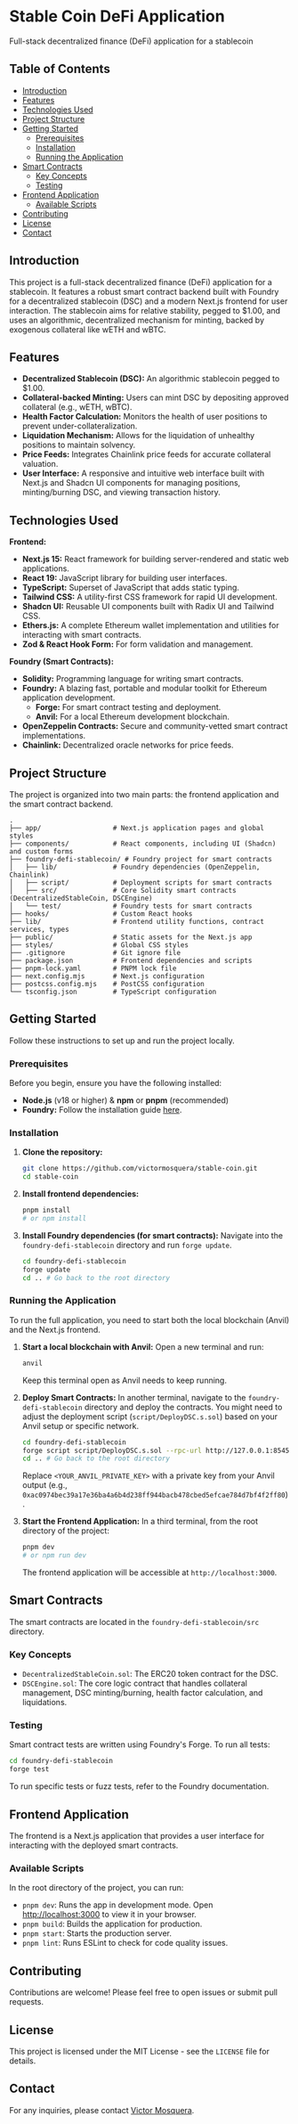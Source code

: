 # Stable Coin DeFi Application

Full-stack decentralized finance (DeFi) application for a stablecoin

## Table of Contents

- [Introduction](#introduction)
- [Features](#features)
- [Technologies Used](#technologies-used)
- [Project Structure](#project-structure)
- [Getting Started](#getting-started)
  - [Prerequisites](#prerequisites)
  - [Installation](#installation)
  - [Running the Application](#running-the-application)
- [Smart Contracts](#smart-contracts)
  - [Key Concepts](#key-concepts)
  - [Testing](#testing)
- [Frontend Application](#frontend-application)
  - [Available Scripts](#available-scripts)
- [Contributing](#contributing)
- [License](#license)
- [Contact](#contact)

## Introduction

This project is a full-stack decentralized finance (DeFi) application for a stablecoin. It features a robust smart contract backend built with Foundry for a decentralized stablecoin (DSC) and a modern Next.js frontend for user interaction. The stablecoin aims for relative stability, pegged to $1.00, and uses an algorithmic, decentralized mechanism for minting, backed by exogenous collateral like wETH and wBTC.

## Features

- **Decentralized Stablecoin (DSC):** An algorithmic stablecoin pegged to $1.00.
- **Collateral-backed Minting:** Users can mint DSC by depositing approved collateral (e.g., wETH, wBTC).
- **Health Factor Calculation:** Monitors the health of user positions to prevent under-collateralization.
- **Liquidation Mechanism:** Allows for the liquidation of unhealthy positions to maintain solvency.
- **Price Feeds:** Integrates Chainlink price feeds for accurate collateral valuation.
- **User Interface:** A responsive and intuitive web interface built with Next.js and Shadcn UI components for managing positions, minting/burning DSC, and viewing transaction history.

## Technologies Used

**Frontend:**

- **Next.js 15:** React framework for building server-rendered and static web applications.
- **React 19:** JavaScript library for building user interfaces.
- **TypeScript:** Superset of JavaScript that adds static typing.
- **Tailwind CSS:** A utility-first CSS framework for rapid UI development.
- **Shadcn UI:** Reusable UI components built with Radix UI and Tailwind CSS.
- **Ethers.js:** A complete Ethereum wallet implementation and utilities for interacting with smart contracts.
- **Zod & React Hook Form:** For form validation and management.

**Foundry (Smart Contracts):**

- **Solidity:** Programming language for writing smart contracts.
- **Foundry:** A blazing fast, portable and modular toolkit for Ethereum application development.
  - **Forge:** For smart contract testing and deployment.
  - **Anvil:** For a local Ethereum development blockchain.
- **OpenZeppelin Contracts:** Secure and community-vetted smart contract implementations.
- **Chainlink:** Decentralized oracle networks for price feeds.

## Project Structure

The project is organized into two main parts: the frontend application and the smart contract backend.

```
.
├── app/                  # Next.js application pages and global styles
├── components/           # React components, including UI (Shadcn) and custom forms
├── foundry-defi-stablecoin/ # Foundry project for smart contracts
│   ├── lib/              # Foundry dependencies (OpenZeppelin, Chainlink)
│   ├── script/           # Deployment scripts for smart contracts
│   ├── src/              # Core Solidity smart contracts (DecentralizedStableCoin, DSCEngine)
│   └── test/             # Foundry tests for smart contracts
├── hooks/                # Custom React hooks
├── lib/                  # Frontend utility functions, contract services, types
├── public/               # Static assets for the Next.js app
├── styles/               # Global CSS styles
├── .gitignore            # Git ignore file
├── package.json          # Frontend dependencies and scripts
├── pnpm-lock.yaml        # PNPM lock file
├── next.config.mjs       # Next.js configuration
├── postcss.config.mjs    # PostCSS configuration
└── tsconfig.json         # TypeScript configuration
```

## Getting Started

Follow these instructions to set up and run the project locally.

### Prerequisites

Before you begin, ensure you have the following installed:

- **Node.js** (v18 or higher) & **npm** or **pnpm** (recommended)
- **Foundry:** Follow the installation guide [here](https://book.getfoundry.sh/getting-started/installation).

### Installation

1. **Clone the repository:**

    ```bash
    git clone https://github.com/victormosquera/stable-coin.git
    cd stable-coin
    ```

2. **Install frontend dependencies:**

    ```bash
    pnpm install
    # or npm install
    ```

3. **Install Foundry dependencies (for smart contracts):**
    Navigate into the `foundry-defi-stablecoin` directory and run `forge update`.

    ```bash
    cd foundry-defi-stablecoin
    forge update
    cd .. # Go back to the root directory
    ```

### Running the Application

To run the full application, you need to start both the local blockchain (Anvil) and the Next.js frontend.

1. **Start a local blockchain with Anvil:**
    Open a new terminal and run:

    ```bash
    anvil
    ```

    Keep this terminal open as Anvil needs to keep running.

2. **Deploy Smart Contracts:**
    In another terminal, navigate to the `foundry-defi-stablecoin` directory and deploy the contracts. You might need to adjust the deployment script (`script/DeployDSC.s.sol`) based on your Anvil setup or specific network.

    ```bash
    cd foundry-defi-stablecoin
    forge script script/DeployDSC.s.sol --rpc-url http://127.0.0.1:8545 --broadcast --private-key <YOUR_ANVIL_PRIVATE_KEY>
    cd .. # Go back to the root directory
    ```

    Replace `<YOUR_ANVIL_PRIVATE_KEY>` with a private key from your Anvil output (e.g., `0xac0974bec39a17e36ba4a6b4d238ff944bacb478cbed5efcae784d7bf4f2ff80`).

3. **Start the Frontend Application:**
    In a third terminal, from the root directory of the project:

    ```bash
    pnpm dev
    # or npm run dev
    ```

    The frontend application will be accessible at `http://localhost:3000`.

## Smart Contracts

The smart contracts are located in the `foundry-defi-stablecoin/src` directory.

### Key Concepts

- `DecentralizedStableCoin.sol`: The ERC20 token contract for the DSC.
- `DSCEngine.sol`: The core logic contract that handles collateral management, DSC minting/burning, health factor calculation, and liquidations.

### Testing

Smart contract tests are written using Foundry's Forge.
To run all tests:

```bash
cd foundry-defi-stablecoin
forge test
```

To run specific tests or fuzz tests, refer to the Foundry documentation.

## Frontend Application

The frontend is a Next.js application that provides a user interface for interacting with the deployed smart contracts.

### Available Scripts

In the root directory of the project, you can run:

- `pnpm dev`: Runs the app in development mode. Open [http://localhost:3000](http://localhost:3000) to view it in your browser.
- `pnpm build`: Builds the application for production.
- `pnpm start`: Starts the production server.
- `pnpm lint`: Runs ESLint to check for code quality issues.

## Contributing

Contributions are welcome! Please feel free to open issues or submit pull requests.

## License

This project is licensed under the MIT License - see the `LICENSE` file for details.

## Contact

For any inquiries, please contact [Victor Mosquera](mailto:viktor1103@gmail.com).
